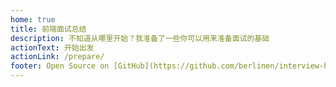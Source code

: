 ```yaml
---
home: true
title: 前端面试总结
description: 不知道从哪里开始？我准备了一些你可以用来准备面试的基础
actionText: 开始出发
actionLink: /prepare/
footer: Open Source on [GitHub](https://github.com/berlinen/interview-highlights), Made by [@Berlin](https://github.com/berlinen/)
---
```

